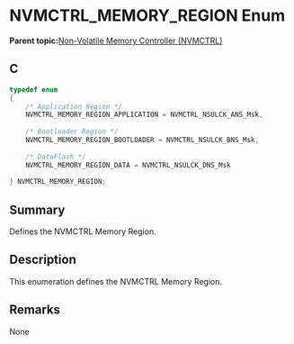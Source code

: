 # NVMCTRL\_MEMORY\_REGION Enum

**Parent topic:**[Non-Volatile Memory Controller \(NVMCTRL\)](GUID-A1BD9B9F-8E63-4DD7-A61E-93F9BAF07A6E.md)

## C

```c
typedef enum
{
    /* Application Region */
    NVMCTRL_MEMORY_REGION_APPLICATION = NVMCTRL_NSULCK_ANS_Msk,
    
    /* Bootloader Region */
    NVMCTRL_MEMORY_REGION_BOOTLOADER = NVMCTRL_NSULCK_BNS_Msk,
    
    /* DataFlash */
    NVMCTRL_MEMORY_REGION_DATA = NVMCTRL_NSULCK_DNS_Msk
    
} NVMCTRL_MEMORY_REGION;

```

## Summary

Defines the NVMCTRL Memory Region.

## Description

This enumeration defines the NVMCTRL Memory Region.

## Remarks

None

